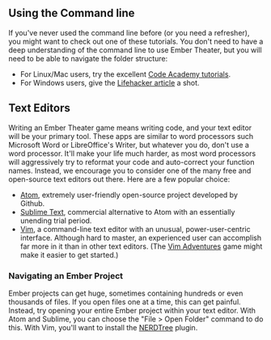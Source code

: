 ## Using the Command line

If you've never used the command line before (or you need a refresher), you might want to check out one of these tutorials. You don't need to have a deep understanding of the command line to use Ember Theater, but you will need to be able to navigate the folder structure:

* For Linux/Mac users, try the excellent [Code Academy tutorials](https://www.codecademy.com/learn/learn-the-command-line).
* For Windows users, give the [Lifehacker article](http://lifehacker.com/5633909/who-needs-a-mouse-learn-to-use-the-command-line-for-almost-anything) a shot.

## Text Editors

Writing an Ember Theater game means writing code, and your text editor will be your primary tool. These apps are similar to word processors such Microsoft Word or LibreOffice's Writer, but whatever you do, don't use a word processor. It'll make your life much harder, as most word processors will aggressively try to reformat your code and auto-correct your function names. Instead, we encourage you to consider one of the many free and open-source text editors out there. Here are a few popular choice:

* [Atom](https://atom.io/), extremely user-friendly open-source project developed by Github.
* [Sublime Text](https://www.sublimetext.com/), commercial alternative to Atom with an essentially unending trial period.
* [Vim](http://www.vim.org/), a command-line text editor with an unusual, power-user-centric interface. Although hard to master, an experienced user can accomplish far more in it than in other text editors. (The [Vim Adventures](http://vim-adventures.com/) game might make it easier to get started.)

### Navigating an Ember Project

Ember projects can get huge, sometimes containing hundreds or even thousands of files. If you open files one at a time, this can get painful. Instead, try opening your entire Ember project within your text editor. With Atom and Sublime, you can choose the "File > Open Folder" command to do this. With Vim, you'll want to install the [NERDTree](https://github.com/scrooloose/nerdtree) plugin.
